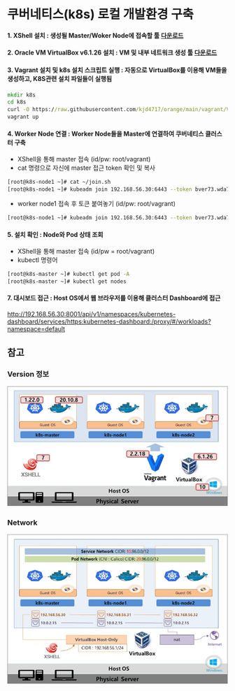 # 쿠버네티스(k8s) 로컬 개발환경 구축
#### 1. XShell 설치 : 생성될 Master/Woker Node에 접속할 툴 [다운로드](https://www.netsarang.com/en/free-for-home-school/)
#### 2. Oracle VM VirtualBox v6.1.26 설치 : VM 및 내부 네트워크 생성 툴 [다운로드](https://download.virtualbox.org/virtualbox/6.1.26/VirtualBox-6.1.26-145957-Win.exe)
#### 3. Vagrant 설치 및 k8s 설치 스크립트 실행 : 자동으로 VirtualBox를 이용해 VM들을 생성하고, K8S관련 설치 파일들이 실행됨
```bat
mkdir k8s
cd k8s
curl -O https://raw.githubusercontent.com/kjd4717/orange/main/vagrant/Vagrantfile
vagrant up
```
#### 4. Worker Node 연결 : Worker Node들을 Master에 연결하여 쿠버네티스 클러스터 구축
* XShell을 통해 master 접속 (id/pw: root/vagrant)
* cat 명령으로 자신에 master 접근 token 확인 및 복사
```bash
[root@k8s-node1 ~]# cat ~/join.sh
[root@k8s-node1 ~]# kubeadm join 192.168.56.30:6443 --token bver73.wda72kx4afiuhspo --discovery-token-ca-cert-hash sha256:7205b3fd6030e47b74aa11451221ff3c77daa0305aad0bc4a2d3196e69eb42b7
```
* worker node1 접속 후 토큰 붙여놓기 (id/pw: root/vagrant)
```bash
[root@k8s-node1 ~]# kubeadm join 192.168.56.30:6443 --token bver73.wda72kx4afiuhspo --discovery-token-ca-cert-hash sha256:7205b3fd6030e47b74aa11451221ff3c77daa0305aad0bc4a2d3196e69eb42b7
```
#### 5. 설치 확인 : Node와 Pod 상태 조회
* XShell을 통해 master 접속 (id/pw = root/vagrant)
* kubectl 명령어
```bash
[root@k8s-master ~]# kubectl get pod -A
[root@k8s-master ~]# kubectl get nodes
```
#### 7. 대시보드 접근 : Host OS에서 웹 브라우저를 이용해 클러스터 Dashboard에 접근 <br />
http://192.168.56.30:8001/api/v1/namespaces/kubernetes-dashboard/services/https:kubernetes-dashboard:/proxy/#/workloads?namespace=default

## 참고
### Version 정보
![Alt text](https://raw.githubusercontent.com/kjd4717/orange/main/assets/images/version.jpg)

### Network
![Alt text](https://raw.githubusercontent.com/kjd4717/orange/main/assets/images/network.jpg)


